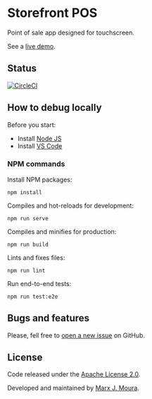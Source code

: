 # Storefront POS

Point of sale app designed for touchscreen.

See a [live demo](https://storefront-community.github.io/pos/).

## Status

[![CircleCI](https://circleci.com/gh/storefront-community/pos.svg?style=shield)](https://circleci.com/gh/storefront-community/pos)

## How to debug locally

Before you start:
- Install [Node JS](https://nodejs.org/)
- Install [VS Code](https://code.visualstudio.com/)

### NPM commands

Install NPM packages:
```
npm install
```

Compiles and hot-reloads for development:
```
npm run serve
```

Compiles and minifies for production:
```
npm run build
```

Lints and fixes files:
```
npm run lint
```

Run end-to-end tests:
```
npm run test:e2e
```

## Bugs and features

Please, fell free to [open a new issue](https://github.com/storefront-community/pos/issues) on GitHub.

## License

Code released under the [Apache License 2.0](https://github.com/storefront-community/pos/blob/master/LICENSE).

Developed and maintained by [Marx J. Moura](https://github.com/marxjmoura).

